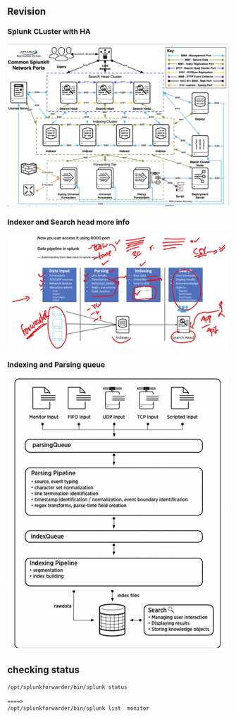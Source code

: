## Revision 

### Splunk CLuster with HA 

<img src="cls.png">

### Indexer and Search head more info 

<img src="searchh.png">

### Indexing and Parsing queue 

<img src="q1.png">

## checking status

```
/opt/splunkforwarder/bin/splunk status

====>
/opt/splunkforwarder/bin/splunk list  monitor
```
